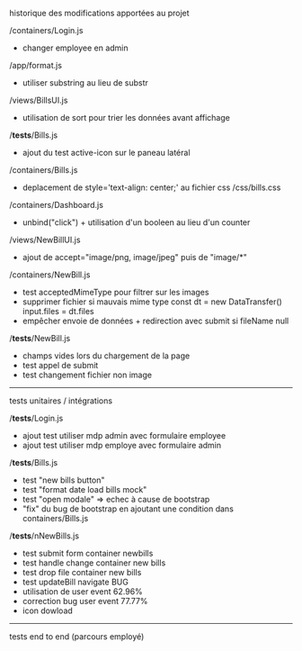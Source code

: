 historique des modifications apportées au projet 

/containers/Login.js
 - changer employee en admin 

/app/format.js 
 - utiliser substring au lieu de substr

/views/BillsUI.js 
 - utilisation de sort pour trier les données avant affichage

/__tests__/Bills.js
 - ajout du test active-icon sur le paneau latéral 

/containers/Bills.js
 - deplacement de style='text-align: center;' au fichier css
/css/bills.css

/containers/Dashboard.js
 - unbind("click") + utilisation d'un booleen au lieu d'un counter

/views/NewBillUI.js
 - ajout de accept="image/png, image/jpeg" puis de "image/*"

/containers/NewBill.js
 - test acceptedMimeType pour filtrer sur les images
 - supprimer fichier si mauvais mime type
  const dt = new DataTransfer()
  input.files = dt.files
 - empêcher envoie de données + redirection avec submit si fileName null

/__tests__/NewBill.js 
 - champs vides lors du chargement de la page
 - test appel de submit
 - test changement fichier non image 
-------------------------

tests unitaires / intégrations 

/__tests__/Login.js 
 - ajout test utiliser mdp admin avec formulaire employee
 - ajout test utiliser mdp employe avec formulaire admin 

/__tests__/Bills.js
 - test "new bills button"
 - test "format date load bills mock"
 - test "open modale" => echec à cause de bootstrap
 - "fix" du bug de bootstrap en ajoutant une condition dans containers/Bills.js

/__tests__/nNewBills.js 
 - test submit form container newbills 
 - test handle change container new bills 
 - test drop file container new bills 
 - test updateBill navigate
 BUG
  - utilisation de user event 62.96%
  - correction bug user event 77.77%
 - icon dowload
-------------------------

tests end to end (parcours employé)
 
